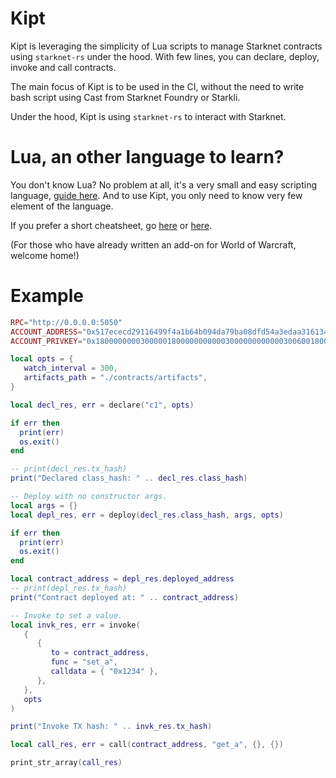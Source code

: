 # Kipt

Kipt is leveraging the simplicity of Lua scripts to manage Starknet contracts using `starknet-rs` under the hood.
With few lines, you can declare, deploy, invoke and call contracts.

The main focus of Kipt is to be used in the CI, without the need
to write bash script using Cast from Starknet Foundry or Starkli.

Under the hood, Kipt is using `starknet-rs` to interact with Starknet.

# Lua, an other language to learn?

You don't know Lua? No problem at all, it's a very small and easy scripting language, [guide here](https://www.lua.org/manual/5.4/manual.html). And to use Kipt, you only need to know very few element of the language.

If you prefer a short cheatsheet, go [here](https://devhints.io/lua) or [here](https://gist.github.com/nilesh-tawari/02078ae5b83ce3c90f476c4858c60693).

(For those who have already written an add-on for World of Warcraft, welcome home!)

# Example

```lua
RPC="http://0.0.0.0:5050"
ACCOUNT_ADDRESS="0x517ececd29116499f4a1b64b094da79ba08dfd54a3edaa316134c41f8160973"
ACCOUNT_PRIVKEY="0x1800000000300000180000000000030000000000003006001800006600"

local opts = {
   watch_interval = 300,
   artifacts_path = "./contracts/artifacts",
}

local decl_res, err = declare("c1", opts)

if err then
  print(err)
  os.exit()
end

-- print(decl_res.tx_hash)
print("Declared class_hash: " .. decl_res.class_hash)

-- Deploy with no constructor args.
local args = {}
local depl_res, err = deploy(decl_res.class_hash, args, opts)

if err then
  print(err)
  os.exit()
end

local contract_address = depl_res.deployed_address
-- print(depl_res.tx_hash)
print("Contract deployed at: " .. contract_address)

-- Invoke to set a value.
local invk_res, err = invoke(
   {
      {
         to = contract_address,
         func = "set_a",
         calldata = { "0x1234" },
      },
   },
   opts
)

print("Invoke TX hash: " .. invk_res.tx_hash)

local call_res, err = call(contract_address, "get_a", {}, {})

print_str_array(call_res)
```
